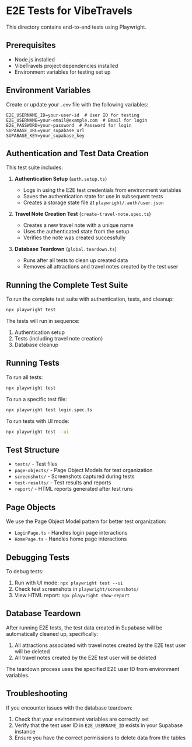 # E2E Tests for VibeTravels

This directory contains end-to-end tests using Playwright.

## Prerequisites

- Node.js installed
- VibeTravels project dependencies installed
- Environment variables for testing set up

## Environment Variables

Create or update your `.env` file with the following variables:

```
E2E_USERNAME_ID=your-user-id  # User ID for testing
E2E_USERNAME=your-email@example.com  # Email for login
E2E_PASSWORD=your-password  # Password for login
SUPABASE_URL=your_supabase_url
SUPABASE_KEY=your_supabase_key
```

## Authentication and Test Data Creation

This test suite includes:

1. **Authentication Setup** (`auth.setup.ts`)
   - Logs in using the E2E test credentials from environment variables
   - Saves the authentication state for use in subsequent tests
   - Creates a storage state file at `playwright/.auth/user.json`

2. **Travel Note Creation Test** (`create-travel-note.spec.ts`) 
   - Creates a new travel note with a unique name
   - Uses the authenticated state from the setup
   - Verifies the note was created successfully

3. **Database Teardown** (`global.teardown.ts`)
   - Runs after all tests to clean up created data
   - Removes all attractions and travel notes created by the test user

## Running the Complete Test Suite

To run the complete test suite with authentication, tests, and cleanup:

```bash
npx playwright test
```

The tests will run in sequence:
1. Authentication setup
2. Tests (including travel note creation)
3. Database cleanup

## Running Tests

To run all tests:

```bash
npx playwright test
```

To run a specific test file:

```bash
npx playwright test login.spec.ts
```

To run tests with UI mode:

```bash
npx playwright test --ui
```

## Test Structure

- `tests/` - Test files
- `page-objects/` - Page Object Models for test organization
- `screenshots/` - Screenshots captured during tests
- `test-results/` - Test results and reports
- `report/` - HTML reports generated after test runs

## Page Objects

We use the Page Object Model pattern for better test organization:

- `LoginPage.ts` - Handles login page interactions
- `HomePage.ts` - Handles home page interactions

## Debugging Tests

To debug tests:

1. Run with UI mode: `npx playwright test --ui`
2. Check test screenshots in `playwright/screenshots/`
3. View HTML report: `npx playwright show-report`

## Database Teardown

After running E2E tests, the test data created in Supabase will be automatically cleaned up, specifically:

1. All attractions associated with travel notes created by the E2E test user will be deleted
2. All travel notes created by the E2E test user will be deleted

The teardown process uses the specified E2E user ID from environment variables.

## Troubleshooting

If you encounter issues with the database teardown:

1. Check that your environment variables are correctly set
2. Verify that the test user ID in `E2E_USERNAME_ID` exists in your Supabase instance
3. Ensure you have the correct permissions to delete data from the tables
